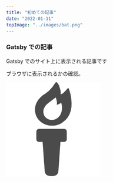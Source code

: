 ```yaml
---
title: "初めての記事"
date: "2022-01-11"
topImage: "../images/bat.png"
---
```


### Gatsby での記事

Gatsby でのサイト上に表示される記事です

ブラウザに表示されるかの確認。

![fire](../images/fire.png)
